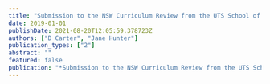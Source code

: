 ```yaml
---
title: "Submission to the NSW Curriculum Review from the UTS School of International Studies and Education"
date: 2019-01-01
publishDate: 2021-08-20T12:05:59.378723Z
authors: ["D Carter", "Jane Hunter"]
publication_types: ["2"]
abstract: ""
featured: false
publication: "*Submission to the NSW Curriculum Review from the UTS School of International łdots*"
---
```


